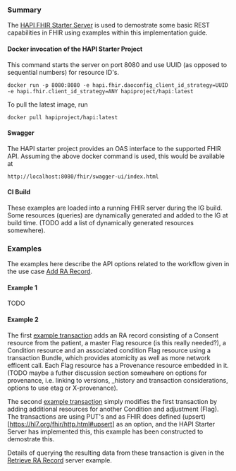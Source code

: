 ### Summary

The [HAPI FHIR Starter Server](https://github.com/hapifhir/hapi-fhir-jpaserver-starter) is used to demostrate some basic REST capabilities in FHIR using examples within this implementation guide.

#### Docker invocation of the HAPI Starter Project

This command starts the server on port 8080 and use UUID (as opposed to sequential numbers) for resource ID's.

```
docker run -p 8080:8080 -e hapi.fhir.daoconfig_client_id_strategy=UUID -e hapi.fhir.client_id_strategy=ANY hapiproject/hapi:latest
```

To pull the latest image, run

```
docker pull hapiproject/hapi:latest
```

#### Swagger

The HAPI starter project provides an OAS interface to the supported FHIR API.  Assuming the above docker command is used, this would be available at

```
http://localhost:8080/fhir/swagger-ui/index.html
```

#### CI Build

These examples are loaded into a running FHIR server during the IG build.  Some resources (queries) are dynamically generated and added to the IG at build time.  (TODO add a list of dynamically generated resources somewhere).

### Examples

The examples here describe the API options related to the workflow given in the use case [Add RA Record](add-ra-record.html#workflow).  

#### Example 1

TODO

#### Example 2

The first [example transaction](Bundle-0001-add-condition-transaction-example.html) adds an RA record consisting of a Consent resource from the patient, a master Flag resource (is this really needed?), a Condition resource and an associated condition Flag resource using a transaction Bundle, which provides atomicity as well as more network efficent call.  Each Flag resource has a Provenance resource embedded in it.  (TODO maybe a futher discussion section somewhere on options for provenance, i.e. linking to versions, _history and transaction considerations, options to use etag or X-provenance).  

The second [example transaction](Bundle-0002-add-condition-transaction-example.html) simply modifies the first transaction by adding additional resources for another Condition and adjustment (Flag).  The transactions are using PUT's and as FHIR does defined (upsert)[https://hl7.org/fhir/http.html#upsert] as an option, and the HAPI Starter Server has implemented this, this example has been constructed to demostrate this.  

Details of querying the resulting data from these transaction is given in the [Retrieve RA Record](server-example-add-ra-record.html) server example.  